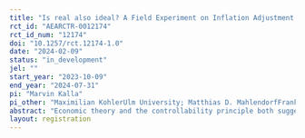```yaml
---
title: "Is real also ideal? A Field Experiment on Inflation Adjustment in Employee Performance Measures"
rct_id: "AEARCTR-0012174"
rct_id_num: "12174"
doi: "10.1257/rct.12174-1.0"
date: "2024-02-09"
status: "in_development"
jel: ""
start_year: "2023-10-09"
end_year: "2024-07-31"
pi: "Marvin Kalla"
pi_other: "Maximilian KohlerUlm University; Matthias D. MahlendorfFrankfurt School of Finance & Management; Mischa SeiterUlm University; Timo VogelsangFrankfurt School of Finance & Management"
abstract: "Economic theory and the controllability principle both suggest adjusting performance measures for uncontrollable factors (i.e., exogenous shocks). Field experiments in this regard typically investigate the use of relative performance information. However, adjustments can also be based on exogenous developments such as inflation. To the best of our knowledge, the effect of such adjustments that explicitly correct for influencing factors that are uncontrollable by the actor has not yet been tested in the field with a randomized controlled trial. We will study a setting in a German retail chain where the firm introduces downward adjustments of sales change in the weekly report to make employees aware of the gap between nominal sales change and inflation-adjusted sales change. Therefore, we will randomly assign retail store employees to a control group receiving nominal sales reports that reflect sales without inflation adjustment and a treatment group receiving real sales reports that reflect inflation-adjusted sales. We intend to use this experimental setting to examine the effects on sales performance. In addition, we intend to conduct cross-sectional analyses if we find proxies for varying changes in demand due to inflation."
layout: registration
---
```


